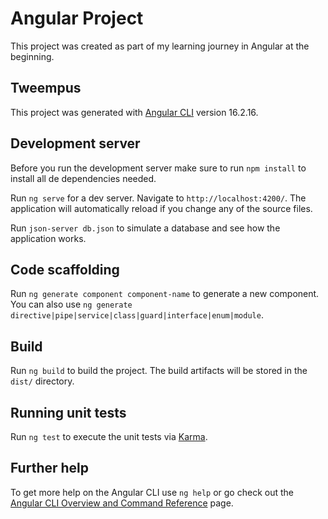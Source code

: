# Angular Project

This project was created as part of my learning journey in Angular at the beginning.

## Tweempus

This project was generated with [Angular CLI](https://github.com/angular/angular-cli) version 16.2.16.

## Development server

Before you run the development server make sure to run `npm install` to install all de dependencies needed.

Run `ng serve` for a dev server. Navigate to `http://localhost:4200/`. The application will automatically reload if you change any of the source files.

Run `json-server db.json` to simulate a database and see how the application works. 

## Code scaffolding

Run `ng generate component component-name` to generate a new component. You can also use `ng generate directive|pipe|service|class|guard|interface|enum|module`.

## Build

Run `ng build` to build the project. The build artifacts will be stored in the `dist/` directory.

## Running unit tests

Run `ng test` to execute the unit tests via [Karma](https://karma-runner.github.io).

## Further help

To get more help on the Angular CLI use `ng help` or go check out the [Angular CLI Overview and Command Reference](https://angular.io/cli) page.
